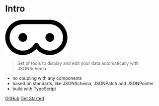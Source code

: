 # Intro

![logo](../static/img/logo.svg)

> Set of tools to display and edit your data automatically with JSONSchema.

- no coupling with any components
- based on standarts, like JSONSchema, JSONPatch and JSONPointer
- build with TypeScript

[GitHub](https://github.com/wix-incubator/autoviews/)
[Get Started](quickstart.md)

